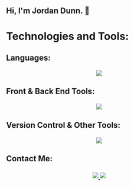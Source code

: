 ## Hi, I'm Jordan Dunn. 👋

<h1> Technologies and Tools:  

  <h2> Languages:  
    <p align="center"> 
      <a href="https://skillicons.dev"> 
        <img src="https://skillicons.dev/icons?i=html,css,js,py" /> 
      </a> 
    </p>
  </h2> 
  
  <h2> Front & Back End Tools: 
  <p align="center">
    <a href="https://skillicons.dev">
      <img src="https://skillicons.dev/icons?i=react,bootstrap,nodejs," />
    </a>
  </p>
  </h2>
  
  <h2> Version Control & Other Tools:  
  <p align="center">
    <a href="https://skillicons.dev">
      <img src="https://skillicons.dev/icons?i=git,github,vscode" />
    </a>
  </p>
  </h2>
  
  <h2> Contact Me: 
  <p align="center">
    <a href="https://www.linkedin.com/in/jordan-dunn-bb5754283/">
      <img src="https://skillicons.dev/icons?i=linkedin" />
    </a>
    <a href="https://mail.google.com/mail/u/5/#inbox?compose=GTvVlcRwQLxwtzsNfzjNzXpsBlGnBmkjvWssnnVzkkpcXnrHTQzBCmDTkrBkBXnQCqZSCrLwvvQbc">
      <img src="https://skillicons.dev/icons?i=gmail" />
    </a>
  </p>
  </h2>
</h1>







<!--
**Jodunn1/Jodunn1** is a ✨ _special_ ✨ repository because its `README.md` (this file) appears on your GitHub profile.

Here are some ideas to get you started:

- 🔭 I’m currently working on ...
- 🌱 I’m currently learning ...
- 👯 I’m looking to collaborate on ...
- 🤔 I’m looking for help with ...
- 💬 Ask me about ...
- 📫 How to reach me: ...
- 😄 Pronouns: ...
- ⚡ Fun fact: ...
-->
